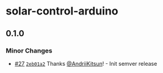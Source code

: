 # solar-control-arduino

## 0.1.0

### Minor Changes

- [#27](https://github.com/AndriiKitsun/solar-control-arduino/pull/27) [`2eb01a2`](https://github.com/AndriiKitsun/solar-control-arduino/commit/2eb01a236ed845107a2ad878bb36ea2a35c9f90b) Thanks [@AndriiKitsun](https://github.com/AndriiKitsun)! - Init semver release
